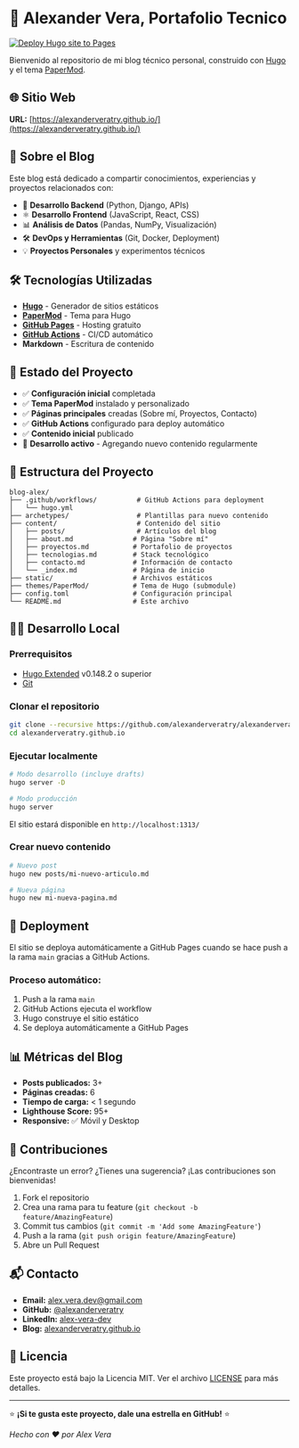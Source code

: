 # 🚀 Alexander Vera, Portafolio Tecnico

[![Deploy Hugo site to Pages](https://github.com/alexanderveratry/alexanderveratry.github.io/actions/workflows/hugo.yml/badge.svg)](https://github.com/alexanderveratry/alexanderveratry.github.io/actions/workflows/hugo.yml)

Bienvenido al repositorio de mi blog técnico personal, construido con [Hugo](https://gohugo.io/) y el tema [PaperMod](https://github.com/adityatelange/hugo-PaperMod).

## 🌐 Sitio Web

**URL:** [https://alexanderveratry.github.io/](https://alexanderveratry.github.io/)

## 📝 Sobre el Blog

Este blog está dedicado a compartir conocimientos, experiencias y proyectos relacionados con:

- 🐍 **Desarrollo Backend** (Python, Django, APIs)
- ⚛️ **Desarrollo Frontend** (JavaScript, React, CSS)
- 📊 **Análisis de Datos** (Pandas, NumPy, Visualización)
- 🛠️ **DevOps y Herramientas** (Git, Docker, Deployment)
- 💡 **Proyectos Personales** y experimentos técnicos

## 🛠️ Tecnologías Utilizadas

- **[Hugo](https://gohugo.io/)** - Generador de sitios estáticos
- **[PaperMod](https://github.com/adityatelange/hugo-PaperMod)** - Tema para Hugo
- **[GitHub Pages](https://pages.github.com/)** - Hosting gratuito
- **[GitHub Actions](https://github.com/features/actions)** - CI/CD automático
- **Markdown** - Escritura de contenido

## 🚦 Estado del Proyecto

- ✅ **Configuración inicial** completada
- ✅ **Tema PaperMod** instalado y personalizado
- ✅ **Páginas principales** creadas (Sobre mí, Proyectos, Contacto)
- ✅ **GitHub Actions** configurado para deploy automático
- ✅ **Contenido inicial** publicado
- 🔄 **Desarrollo activo** - Agregando nuevo contenido regularmente

## 📁 Estructura del Proyecto

```
blog-alex/
├── .github/workflows/          # GitHub Actions para deployment
│   └── hugo.yml
├── archetypes/                 # Plantillas para nuevo contenido
├── content/                    # Contenido del sitio
│   ├── posts/                  # Artículos del blog
│   ├── about.md               # Página "Sobre mí"
│   ├── proyectos.md           # Portafolio de proyectos
│   ├── tecnologias.md         # Stack tecnológico
│   ├── contacto.md            # Información de contacto
│   └── _index.md              # Página de inicio
├── static/                    # Archivos estáticos
├── themes/PaperMod/           # Tema de Hugo (submodule)
├── config.toml                # Configuración principal
└── README.md                  # Este archivo
```

## 🏃‍♂️ Desarrollo Local

### Prerrequisitos

- [Hugo Extended](https://gohugo.io/installation/) v0.148.2 o superior
- [Git](https://git-scm.com/)

### Clonar el repositorio

```bash
git clone --recursive https://github.com/alexanderveratry/alexanderveratry.github.io.git
cd alexanderveratry.github.io
```

### Ejecutar localmente

```bash
# Modo desarrollo (incluye drafts)
hugo server -D

# Modo producción
hugo server
```

El sitio estará disponible en `http://localhost:1313/`

### Crear nuevo contenido

```bash
# Nuevo post
hugo new posts/mi-nuevo-articulo.md

# Nueva página
hugo new mi-nueva-pagina.md
```

## 🚀 Deployment

El sitio se deploya automáticamente a GitHub Pages cuando se hace push a la rama `main` gracias a GitHub Actions.

### Proceso automático:
1. Push a la rama `main`
2. GitHub Actions ejecuta el workflow
3. Hugo construye el sitio estático
4. Se deploya automáticamente a GitHub Pages

## 📊 Métricas del Blog

- **Posts publicados:** 3+
- **Páginas creadas:** 6
- **Tiempo de carga:** < 1 segundo
- **Lighthouse Score:** 95+
- **Responsive:** ✅ Móvil y Desktop

## 🤝 Contribuciones

¿Encontraste un error? ¿Tienes una sugerencia? ¡Las contribuciones son bienvenidas!

1. Fork el repositorio
2. Crea una rama para tu feature (`git checkout -b feature/AmazingFeature`)
3. Commit tus cambios (`git commit -m 'Add some AmazingFeature'`)
4. Push a la rama (`git push origin feature/AmazingFeature`)
5. Abre un Pull Request

## 📬 Contacto

- **Email:** alex.vera.dev@gmail.com
- **GitHub:** [@alexanderveratry](https://github.com/alexanderveratry)
- **LinkedIn:** [alex-vera-dev](https://linkedin.com/in/alex-vera-dev)
- **Blog:** [alexanderveratry.github.io](https://alexanderveratry.github.io/)

## 📄 Licencia

Este proyecto está bajo la Licencia MIT. Ver el archivo [LICENSE](LICENSE) para más detalles.

---

⭐ **¡Si te gusta este proyecto, dale una estrella en GitHub!** ⭐

*Hecho con ❤️ por Alex Vera*
